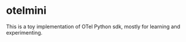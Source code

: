 # otelmini

This is a toy implementation of OTel Python sdk, mostly for learning and experimenting.
